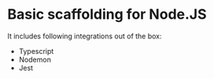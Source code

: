 # Basic scaffolding for Node.JS

It includes following integrations out of the box:
- Typescript
- Nodemon
- Jest
